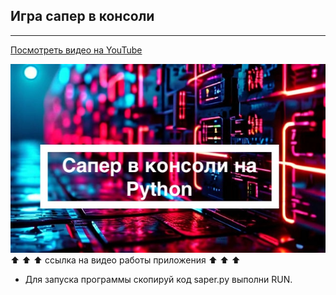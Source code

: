 ## Игра сапер в консоли

---

<a href="https://www.youtube.com/watch?v=ВидеоID" target="_blank">Посмотреть видео на YouTube</a>

[![Посмотреть видео на YouTube](saper.jpeg)](https://youtu.be/hRlzRRu2HJU) <br>
&#11014; &#11014; &#11014; ссылка на видео работы приложения &#11014; &#11014; &#11014; <br>

- Для запуска программы скопируй код saper.py выполни RUN.
<br>

